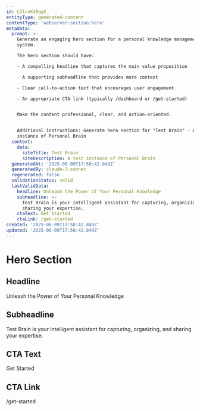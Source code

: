 ```yaml
---
id: L3lnvK4Bgg5_
entityType: generated-content
contentType: 'webserver:section:hero'
metadata:
  prompt: >-
    Generate an engaging hero section for a personal knowledge management
    system. 

    The hero section should have:

    - A compelling headline that captures the main value proposition

    - A supporting subheadline that provides more context

    - Clear call-to-action text that encourages user engagement

    - An appropriate CTA link (typically /dashboard or /get-started)


    Make the content professional, clear, and action-oriented.


    Additional instructions: Generate hero section for "Test Brain" - A test
    instance of Personal Brain
  context:
    data:
      siteTitle: Test Brain
      siteDescription: A test instance of Personal Brain
  generatedAt: '2025-06-09T17:58:42.849Z'
  generatedBy: claude-3-sonnet
  regenerated: false
  validationStatus: valid
  lastValidData:
    headline: Unleash the Power of Your Personal Knowledge
    subheadline: >-
      Test Brain is your intelligent assistant for capturing, organizing, and
      sharing your expertise.
    ctaText: Get Started
    ctaLink: /get-started
created: '2025-06-09T17:58:42.849Z'
updated: '2025-06-09T17:58:42.849Z'
---
```

# Hero Section

## Headline
Unleash the Power of Your Personal Knowledge

## Subheadline
Test Brain is your intelligent assistant for capturing, organizing, and sharing your expertise.

## CTA Text
Get Started

## CTA Link
/get-started
